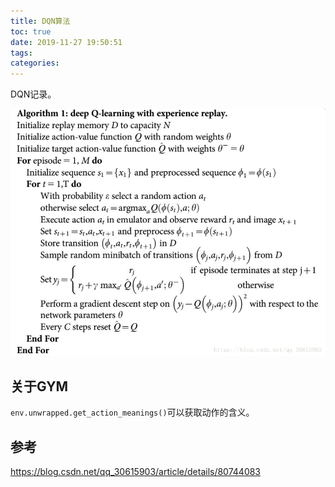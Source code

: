 ```yaml
---
title: DQN算法
toc: true
date: 2019-11-27 19:50:51
tags:
categories:
---
```


DQN记录。

<!--more-->

![算法伪代码](DQN算法/20180620110450946-1574855532183.png)

## 关于GYM

`env.unwrapped.get_action_meanings()`可以获取动作的含义。

## 参考

https://blog.csdn.net/qq_30615903/article/details/80744083

